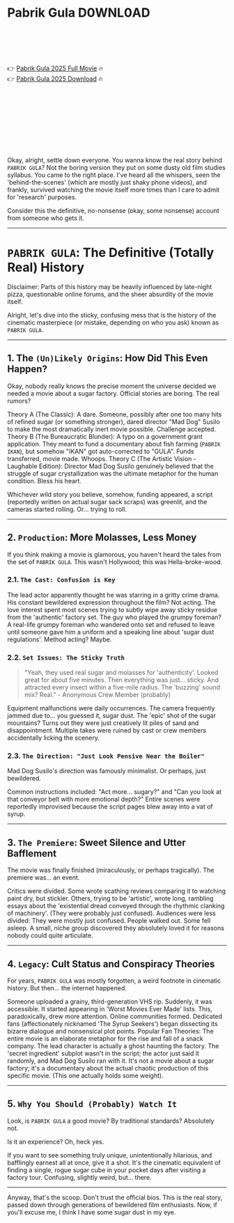 # Pabrik Gula D0WNL0AD

<br><br><br><br>


👉 <a href="https://James-idabader1982.github.io/lpgsuhqpjc/">Pabrik Gula 2025 Full Movie</a> 🔥
<br>
👉 <a href="https://James-idabader1982.github.io/lpgsuhqpjc/">Pabrik Gula 2025 Download</a> 🔥


<br><br><br><br><br><br><br><br>


Okay, alright, settle down everyone. You wanna know the real story behind `PABRIK GULA`? Not the boring version they put on some dusty old film studies syllabus. You came to the right place. I've heard all the whispers, seen the 'behind-the-scenes' (which are mostly just shaky phone videos), and frankly, survived watching the movie itself more times than I care to admit for 'research' purposes.

Consider this the definitive, no-nonsense (okay, some nonsense) account from someone who gets it.

---

# `PABRIK GULA`: The Definitive (Totally Real) History

Disclaimer: Parts of this history may be heavily influenced by late-night pizza, questionable online forums, and the sheer absurdity of the movie itself.

Alright, let's dive into the sticky, confusing mess that is the history of the cinematic masterpiece (or mistake, depending on who you ask) known as `PABRIK GULA`.

---

## 1. The `(Un)Likely Origins`: How Did This Even Happen?

Okay, nobody really knows the precise moment the universe decided we needed a movie about a sugar factory. Official stories are boring. The real rumors?

   Theory A (The Classic): A dare. Someone, possibly after one too many hits of refined sugar (or something stronger), dared director "Mad Dog" Susilo to make the most dramatically inert movie possible. Challenge accepted.
   Theory B (The Bureaucratic Blunder): A typo on a government grant application. They meant to fund a documentary about fish farming (`PABRIK IKAN`), but somehow "IKAN" got auto-corrected to "GULA". Funds transferred, movie made. Whoops.
   Theory C (The Artistic Vision - Laughable Edition): Director Mad Dog Susilo genuinely believed that the struggle of sugar crystallization was the ultimate metaphor for the human condition. Bless his heart.

Whichever wild story you believe, somehow, funding appeared, a script (reportedly written on actual sugar sack scraps) was greenlit, and the cameras started rolling. Or... trying to roll.

---

## 2. `Production`: More Molasses, Less Money

If you think making a movie is glamorous, you haven't heard the tales from the set of `PABRIK GULA`. This wasn't Hollywood; this was Hella-broke-wood.

### 2.1. `The Cast: Confusion is Key`

   The lead actor apparently thought he was starring in a gritty crime drama. His constant bewildered expression throughout the film? Not acting.
   The love interest spent most scenes trying to subtly wipe away sticky residue from the 'authentic' factory set.
   The guy who played the grumpy foreman? A real-life grumpy foreman who wandered onto set and refused to leave until someone gave him a uniform and a speaking line about 'sugar dust regulations'. Method acting? Maybe.

### 2.2. `Set Issues: The Sticky Truth`

> "Yeah, they used real sugar and molasses for 'authenticity'. Looked great for about five minutes. Then everything was just... sticky. And attracted every insect within a five-mile radius. The 'buzzing' sound mix? Real." - Anonymous Crew Member (probably)

   Equipment malfunctions were daily occurrences. The camera frequently jammed due to... you guessed it, sugar dust.
   The 'epic' shot of the sugar mountains? Turns out they were just creatively lit piles of sand and disappointment.
   Multiple takes were ruined by cast or crew members accidentally licking the scenery.

### 2.3. `The Direction: "Just Look Pensive Near the Boiler"`

Mad Dog Susilo's direction was famously minimalist. Or perhaps, just bewildered.

   Common instructions included: "Act more... sugary?" and "Can you look at that conveyor belt with more emotional depth?"
   Entire scenes were reportedly improvised because the script pages blew away into a vat of syrup.

---

## 3. `The Premiere`: Sweet Silence and Utter Bafflement

The movie was finally finished (miraculously, or perhaps tragically). The premiere was... an event.

   Critics were divided. Some wrote scathing reviews comparing it to watching paint dry, but stickier. Others, trying to be 'artistic', wrote long, rambling essays about the 'existential dread conveyed through the rhythmic clanking of machinery'. (They were probably just confused).
   Audiences were less divided: They were mostly just confused. People walked out. Some fell asleep. A small, niche group discovered they absolutely loved it for reasons nobody could quite articulate.

---

## 4. `Legacy`: Cult Status and Conspiracy Theories

For years, `PABRIK GULA` was mostly forgotten, a weird footnote in cinematic history. But then... the internet happened.

   Someone uploaded a grainy, third-generation VHS rip. Suddenly, it was accessible.
   It started appearing in 'Worst Movies Ever Made' lists. This, paradoxically, drew more attention.
   Online communities formed. Dedicated fans (affectionately nicknamed 'The Syrup Seekers') began dissecting its bizarre dialogue and nonsensical plot points.
   Popular Fan Theories:
       The entire movie is an elaborate metaphor for the rise and fall of a snack company.
       The lead character is actually a ghost haunting the factory.
       The 'secret ingredient' subplot wasn't in the script; the actor just said it randomly, and Mad Dog Susilo ran with it.
       It's not a movie about a sugar factory; it's a documentary about the actual chaotic production of this specific movie. (This one actually holds some weight).

---

## 5. `Why You Should (Probably) Watch It`

Look, is `PABRIK GULA` a good movie? By traditional standards? Absolutely not.

Is it an experience? Oh, heck yes.

If you want to see something truly unique, unintentionally hilarious, and bafflingly earnest all at once, give it a shot. It's the cinematic equivalent of finding a single, rogue sugar cube in your pocket days after visiting a factory tour. Confusing, slightly weird, but... there.

---

Anyway, that's the scoop. Don't trust the official bios. This is the real story, passed down through generations of bewildered film enthusiasts. Now, if you'll excuse me, I think I have some sugar dust in my eye.

